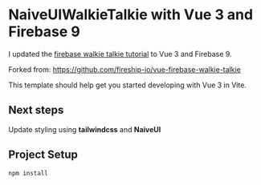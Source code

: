 # NaiveUIWalkieTalkie with Vue 3 and Firebase 9

I updated the [firebase walkie talkie tutorial](https://fireship.io/courses/vue/) to Vue 3 and Firebase 9.

Forked from: https://github.com/fireship-io/vue-firebase-walkie-talkie

This template should help get you started developing with Vue 3 in Vite.

## Next steps

Update styling using **tailwindcss** and **NaiveUI**

## Project Setup

```sh
npm install
```
